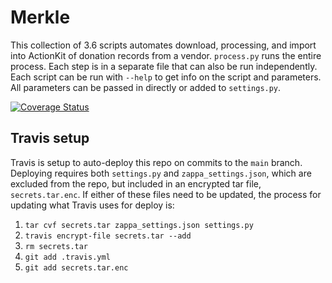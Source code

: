 # Merkle

This collection of 3.6 scripts automates download, processing, and import into ActionKit of donation records from a vendor. `process.py` runs the entire process. Each step is in a separate file that can also be run independently. Each script can be run with `--help` to get info on the script and parameters. All parameters can be passed in directly or added to `settings.py`.

[![Coverage Status](https://coveralls.io/repos/github/MoveOnOrg/merkle/badge.svg?branch=main)](https://coveralls.io/github/MoveOnOrg/merkle?branch=main)

## Travis setup

Travis is setup to auto-deploy this repo on commits to the `main` branch. Deploying requires both `settings.py` and `zappa_settings.json`, which are excluded from the repo, but included in an encrypted tar file, `secrets.tar.enc`. If either of these files need to be updated, the process for updating what Travis uses for deploy is:

1. `tar cvf secrets.tar zappa_settings.json settings.py`
2. `travis encrypt-file secrets.tar --add`
3. `rm secrets.tar`
4. `git add .travis.yml`
5. `git add secrets.tar.enc`
